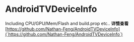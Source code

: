 # AndroidTVDeviceInfo
Including CPU/GPU/Mem/Flash and build.prop etc..
**详情查看**[https://github.com/Nathan-Feng/AndroidTVDeviceInfo](`https://github.com/Nathan-Feng/AndroidTVDeviceInfo`)
